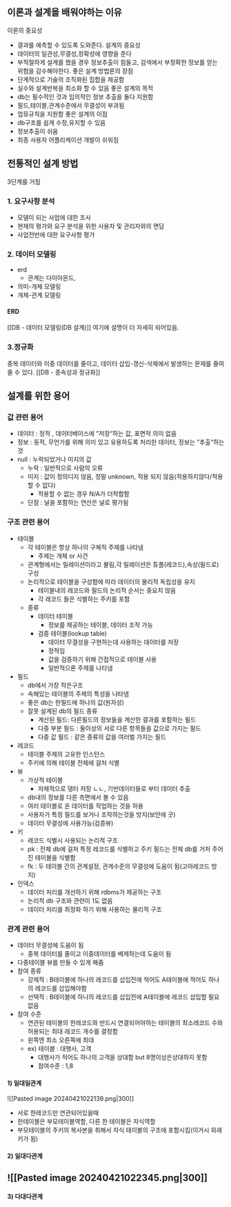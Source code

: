 ## 이론과 설계을 배워야하는 이유
이론의 중요성
- 결과를 예측할 수 있도록 도와준다.
설계의 중요성
- 데이터의 일관성,무결성,정확성에 영향을 준다
- 부적절하게 설계를 했을 경우 정보추출이 힘들고, 검색에서 부정확한 정보를 얻는 위험을 감수해야한다.
좋은 설계 방법론의 장점
- 단계적으로 기술의 조직화된 집합을 제공함
- 실수와 설계반복을 최소화 할 수 있음
좋은 설계의 목적
- db는 필수적인 것과 임의적인 정보 추출을 둘다 지원함
- 필드,테이블,관계수준에서 무결성이 부과됨
- 업뮤규칙을 지원함
좋은 설계의 이점
- db구조를 쉽게 수정,유지할 수 있음
- 정보추출이 쉬움
- 최종 사용자 어플리케이션 개발이 쉬워짐
## 전통적인 설계 방법
3단계를 거침
### 1. 요구사항 분석
- 모델이 되는 사업에 대한 조사
- 현재의 평가와 요구 분석을 위한 사용자 및 관리자와의 면담
- 사업전반에 대한 요구사항 평가

### 2. 데이터 모델링
- erd
	- 관계는 다이아몬드, 
- 의미-개체 모델링
- 개체-관계 모델링
#### ERD
[[DB - 데이터 모델링(DB 설계)]] 여기에 설명이 더 자세히 되어있음.

### 3.정규화
중복 데이터와 이중 데이터를 줄이고, 데이터 삽입-갱신-삭제에서 발생하는 문제를 줄여줄 수 있다.
[[DB - 종속성과 정규화]]


## 설계를 위한 용어
### 값 관련 용어
- 데이터 : 정적 , 데이터베이스에 ”저장“하는 값, 표면적 의미 없음
- 정보 : 동적, 무언가를 위해 의미 있고 유용하도록 처리한 데이터, 정보는 ”추출“하는 것
- null : 누락되었거나 미지의 값
	- 누락 : 일반적으로 사람의 오류
	- 미지 : 값이 정의디지 않음, 정말 unknown, 적용 되지 않음(적용하지않다/적용할 수 없다)
		- 적용할 수 없는 경우 N/A가 더적합함
	- 단점 : 널을 포함하는 연산은 널로 평가됨
### 구조 관련 용어
- 테이블
	- 각 테이블은 항상 하나의 구체적 주제를 나타냄
		- 주제는 개체 or 사건
	- 관계형에서는 릴레이션이라고 불림,각 릴레이션은 튜플(레코드),속성(필드로) 구성
	- 논리적으로 테이블을 구성함에 따라 데이터의 물리적 독립성을 유지
		- 테이블내의 레코드와 필드의 논리적 순서는 중요치 않음
		- 각 레코드 들은 식별하는 주키를 포함
	- 종류
		- 데이터 테이블
			- 정보를 제공하는 테이블, 데이터 조작 가능
		- 검증 테이블(lookup table)
			- 데이터 무결성을 구현하는데 사용하는 데이터를 저장
			- 정적임
			- 값을 검증하기 위해 간접적으로 테이블 사용
			- 일반적으론 주제를 나타냄
- 필드
	- db에서 가장 작은구조
	- 속해있는 테이블의 주제의 특성을 나타넴
	- 좋은 db는 한필드에 하나의 값(원자성)
	- 잘못 설계된 db의 필드 종류
		- 계산된 필드: 다른필드의 정보들을 계산한 결과를 포함하는 필드
		- 다중 부분 필드 : 둘이상의 서로 다른 항목들을 값으로 가지는 필드
		- 다중 값 필드 : 같은 종류의 값을 여러벌 가지는 필드
- 레코드
	- 테이블 주제의 고유한 인스턴스
	- 주키에 의해 테이블 전체에 걸처 식별
- 뷰
	- 가상적 테이블
		- 자체적으로 뎅터 저장 ㄴㄴ, 기반데이터들로 부터 데이터 추출
	- db내의 정보를 다른 측면에서 볼 수 있음
	- 여러 테이블로 온 데이터를 작업하는 것을 허용
	- 사용자가 특정 필드를 보거나 조작하는것을 방지(보안에 굿)
	- 데이터 무결성에 사용가능(검증뷰)
- 키
	- 레코드 식별시 사용되는 논리적 구조
	- pk : 전체 db에 걸처 특정 레코드를 식별하고 주키 필드는 전체 db를 거처 주어진 테이블을 식별함
	- fk : 두 테이블 간의 관계설정, 관계수준의 무결성에 도움이 됨(고아레코드 방지)
- 인덱스
	- 데이터 처리를 개선하기 위해 rdbms가 제공하는 구조
	- 논리적 db 구조와 관련이 1도 없음
	- 데이터 처리를 최정화 하기 위해 사용하는 물리적 구조
### 관계 관련 용어
- 데이터 무결성에 도움이 됨
	- 중복 데이터를 줄이고 이중데이터를 베제하는데 도움이 됨
- 다중테이블 뷰를 만들 수 있게 해줌
- 참여 종류
	- 강제적 : B테이블에 하나의 레코드를 삽입전에 적어도 A테이블에 적어도 하나의 레코드를 삽입해야함
	- 선택적 : B테이블에 하나의 레코드를 삽입전에 A테이블에 레코드 삽입할 필요 없음
- 참여 수준
	- 연관된 테이블의 한레코드와 반드시 연결되어야하는 테이블의 최소레코드 수와 허용되는 최대 레코드 개수를 결정함
	- 왼쪽엔 최소 오른쪽에 최대
	- ex) 테이블 : 대행사, 고객 
		- 대행사가 적어도 하나의 고객을 상대함 but 8명이상은상대하지 못함
		- 참여수준 : 1,8
#### 1) 일대일관계
![[Pasted image 20240421022139.png|300]]
- 서로 한레코드만 연관되어있을때
- 한테이블은 부모테이블역할, 다른 한 테이블은 자식역할
- 부모테이블의 주키의 복사본을 취해서 자식 테이블의 구조에 포함시킴(이거시 외래키가 됨)

#### 2) 일대다관계
![[Pasted image 20240421022345.png|300]]
- 

#### 3) 다대다관계

